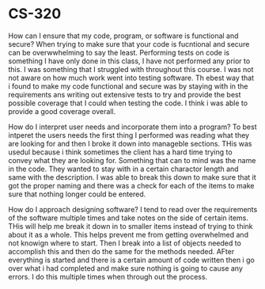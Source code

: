 # CS-320


How can I ensure that my code, program, or software is functional and secure?
When trying to make sure that your code is fucntional and secure can be overwwhelming to say the least. Performing tests on code is something I have only done in this class, I have not performed any prior to this. I was something that I struggled with throughout this course. I was not not aware on how much work went into testing software. Th ebest way that i found to make my code functional and secure was by staying with in the requirements ans writing out extensive tests to try and provide the best possible coverage that I could when testing the code. I think i was able to provide a good coverage overall. 

How do I interpret user needs and incorporate them into a program?
To best intperet the users needs the first thing I performed was reading what they are looking for and then I broke it down into manageble sections. THis was usedul because i think sometimes the client has a hard time trying to convey what they are looking for. Something that can to mind was the name in the code. They wanted to stay with in a certain charactor length and same with the description. I was able to break this down to make sure that it got the proper naming and there was a check for each of the items to make sure that nothing longer could be entered. 

How do I approach designing software?
I tend to read over the requirements of the software multiple times and take notes on the side of certain items. THis will help me break it down in to smaller items instead of trying to think about it as a whole. This helps prevent me from getting overwhelmed and not knowign where to start. Then I break into a list of objects needed to accomplish this and then do the same for the methods needed. AFter everything is started and there is a certain amount of code written then i go over what i had completed and make sure nothing is going to cause any errors. I do this multiple times when through out the process. 

